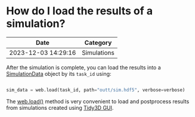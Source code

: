 # How do I load the results of a simulation?

| Date       | Category    |
|------------|-------------|
| 2023-12-03 14:29:16 | Simulations |


After the simulation is complete, you can load the results into a [SimulationData](https://docs.flexcompute.com/projects/tidy3d/en/latest/_autosummary/tidy3d.SimulationData.html#tidy3d.SimulationData) object by its `task_id` using:



```python

sim_data = web.load(task_id, path="outt/sim.hdf5", verbose=verbose)

```



The [web.load()](https://docs.flexcompute.com/projects/tidy3d/en/latest/_autosummary/tidy3d.web.load.html) method is very convenient to load and postprocess results from simulations created using [Tidy3D GUI](https://tidy3d.simulation.cloud/v).
